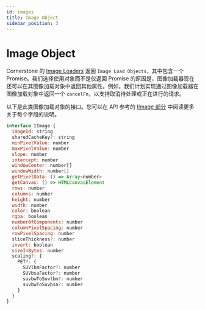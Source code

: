 ```yaml
---  
id: images  
title: Image Object  
sidebar_position: 3
---  
```


# Image Object  

Cornerstone 的 [Image Loaders](./imageLoader.md) 返回 `Image Load Objects`，其中包含一个 Promise。我们选择使用对象而不是仅返回 Promise 的原因是，图像加载器现在还可以在其图像加载对象中返回其他属性。例如，我们计划实现通过图像加载器在图像加载对象中返回一个 `cancelFn`，以支持取消待处理或正在进行的请求。  

以下是此类图像加载对象的接口。您可以在 API 参考的 [IImage 部分](/api/core/namespace/Types#IImage) 中阅读更多关于每个字段的说明。  

```js  
interface IImage {  
  imageId: string  
  sharedCacheKey?: string  
  minPixelValue: number  
  maxPixelValue: number  
  slope: number  
  intercept: number  
  windowCenter: number[]  
  windowWidth: number[]  
  getPixelData: () => Array<number>  
  getCanvas: () => HTMLCanvasElement  
  rows: number  
  columns: number  
  height: number  
  width: number  
  color: boolean  
  rgba: boolean  
  numberOfComponents: number  
  columnPixelSpacing: number  
  rowPixelSpacing: number  
  sliceThickness?: number  
  invert: boolean  
  sizeInBytes: number  
  scaling?: {  
    PET?: {  
      SUVlbmFactor?: number  
      SUVbsaFactor?: number  
      suvbwToSuvlbm?: number  
      suvbwToSuvbsa?: number  
    }  
  }  
}  
```